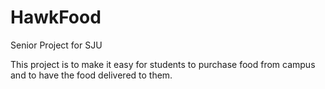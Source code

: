 # HawkFood
Senior Project for SJU

This project is to make it easy for students to purchase food from campus and to have the food delivered to them.
